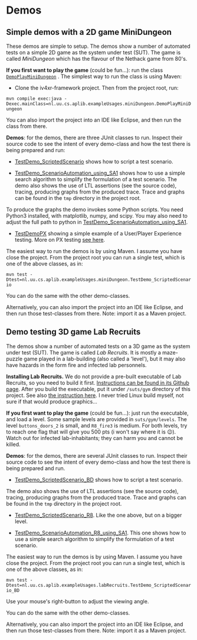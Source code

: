 # Demos

## Simple demos with a 2D game MiniDungeon

These demos are simple to setup. The demos show a number of automated tests on a simple 2D game as the system under test (SUT). The game is called _MiniDungeon_ which has the flavour of the Nethack game from 80's.

**If you first want to play the game** (could be fun...): run the class [`DemoPlayMiniDungeon`](../src/main/java/nl/uu/cs/aplib/exampleUsages/miniDungeon/DemoPlayMiniDungeon.java) . The simplest way to run the class is using Maven:

   * Clone the iv4xr-framework project. Then from the project root, run:

   ```mvn compile exec:java -Dexec.mainClass=nl.uu.cs.aplib.exampleUsages.miniDungeon.DemoPlayMiniDungeon```

   You can also import the project into an IDE like Eclipse, and then run the class from there.


**Demos**: for the demos, there are three JUnit classes to run. Inspect their source code to see the intent of every demo-class and how the test there is being prepared and run:

  * [TestDemo_ScriptedScenario](../src/test/java/nl/uu/cs/aplib/exampleUsages/miniDungeon/TestDemo_ScriptedScenario.java) shows how to script a test scenario.

  * [TestDemo_ScenarioAutomation_using_SA1](../src/test/java/nl/uu/cs/aplib/exampleUsages/miniDungeon/TestDemo_ScenarioAutomation_using_SA1.java) shows how to use a simple search algorithm to simplify the formulation of a test scenario. The demo also shows the use of LTL assertions (see the source code), tracing, producing graphs from the produced trace. Trace and graphs can be found in the ```tmp``` directory in the project root.

  To produce the graphs the demo invokes some Python scripts. You need Python3 installed, with matplotlib, numpy, and scipy. You may also need to adjust the full path to python in [TestDemo_ScenarioAutomation_using_SA1](../src/test/java/nl/uu/cs/aplib/exampleUsages/miniDungeon/TestDemo_ScenarioAutomation_using_SA1.java).

  * [TestDemoPX](../src/test/java/nl/uu/cs/aplib/exampleUsages/miniDungeon/TestDemoPX.java) showing a simple example of a User/Player Experience testing. More on PX testing [see here](./occ/occ-emotion.md).

The easiest way to run the demos is by using Maven. I assume you have close the project. From the project root you can run a single test, which is one of the above classes, as in:

```mvn test -Dtest=nl.uu.cs.aplib.exampleUsages.miniDungeon.TestDemo_ScriptedScenario```

You can do the same with the other demo-classes.

Alternatively, you can also import the project into an IDE like Eclipse, and then run those test-classes from there. Note: import it as a Maven project.

## Demo testing 3D game Lab Recruits

The demos show a number of automated tests on a 3D game as the system under test (SUT). The game is called _Lab Recruits_. It is mostly a maze-puzzle game played in a lab-building (also called a 'level'), but it may also have hazards in the form fire and infected lab personnels.

**Installing Lab Recruits.** We do not provide a pre-built executable of Lab Recruits, so you need to build it first. [Instructions can be found in its Github page](https://github.com/iv4xr-project/labrecruits). After you build the executable, put it under `/suts/gym` directory of this project. See also [the instruction here](../suts/gym/readme.txt). I never tried Linux build myself, not sure if that would produce graphics...

**If you first want to play the game**  (could be fun...): just run the executable, and load a level. Some sample levels are provided in `suts/gym/levels`. The level `buttons_doors_2` is small,
and `R8_fire3` is medium. For both levels, try to reach one flag that will give you 500 pts (i won't say where it is :wink:). Watch out for infected lab-inhabitants; they can harm you and cannot be killed.

**Demos**: for the demos, there are several JUnit classes to run. Inspect their source code to see the intent of every demo-class and how the test there is being prepared and run.

  * [TestDemo_ScriptedScenario_BD](../src/test/java/nl/uu/cs/aplib/exampleUsages/labRecruits/TestDemo_ScriptedScenario_BD.java) shows how to script a test scenario.

  The demo also shows the use of LTL assertions (see the source code), tracing, producing graphs from the produced trace. Trace and graphs can be found in the ```tmp``` directory in the project root.

  * [TestDemo_ScriptedScenario_R8](../src/test/java/nl/uu/cs/aplib/exampleUsages/labRecruits/TestDemo_ScriptedScenario_R8.java). Like the one above, but on a bigger level.

  * [TestDemo_ScenarioAutomation_R8_using_SA1](../src/test/java/nl/uu/cs/aplib/exampleUsages/labRecruits/TestDemo_ScenarioAutomation_R8_using_SA1.java). This one shows how to use a simple search algorithm to simplify the formulation of a test scenario.  


The easiest way to run the demos is by using Maven. I assume you have close the project. From the project root you can run a single test, which is one of the above classes, as in:

```mvn test -Dtest=nl.uu.cs.aplib.exampleUsages.labRecruits.TestDemo_ScriptedScenario_BD```

Use your mouse's right-button to adjust the viewing angle.

You can do the same with the other demo-classes.

Alternatively, you can also import the project into an IDE like Eclipse, and then run those test-classes from there. Note: import it as a Maven project.
